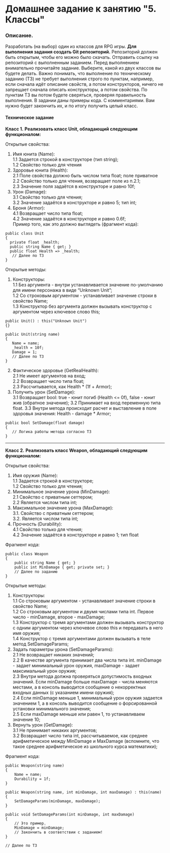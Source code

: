 # Домашнее задание к занятию "5. Классы"

### Описание.

Разработать (на выбор) один из классов для RPG игры.
**Для выполнения задания создать Git репозиторий.** Репозиторий должен быть открытым, чтобы его можно было скачать. Отправить ссылку на репозиторий с выполненным заданием.
Перед выполнением внимательно прочитайте задание. Выберите, какой из двух классов вы будете делать. Важно понимать, что выполнение по техническому заданию (ТЗ) не требует выполнения строго по пунктам,
например, если сначала идёт описание свойств, а потом конструкторов, ничего не запрещает сначала описать конструкторы, а потом свойства. По пунктам ТЗ вы потом будете сверяться, проверяя правильность выполнения.
В задании даны примеры кода. С комментариями. Вам нужно будет закончить их, и по итогу получить целый класс.

#### Техническое задание
**Класс 1.**
**Реализовать класс Unit, обладающий следующим функционалом:**

Открытые свойства:
1. Имя юнита (Name):  
1.1 Задается строкой в конструкторе (тип string);  
1.2 Свойство только для чтения  
2. Здоровье юнита (Health):  
2.1 Поле свойства должно быть числом типа float; поле приватное  
2.2 Свойство только для чтения, возвращает поле из п.2.1;  
2.3 Значение поля задаётся в конструкторе и равно 10f;  
3. Урон (Damage):   
3.1 Свойство только для чтения;  
3.2 Значение задаётся в конструкторе и равно 5; тип int;  
5. Броня (Armor):  
4.1 Возвращает число типа float;    
4.2 Значение задаётся в конструкторе и равно 0.6f;  
Пример того, как это должно выглядеть (фрагмент кода):

```
public class Unit
{
  private float _health;
  public string Name { get; }
  public float Health => _health;
   // Далее по ТЗ
}

```

Открытые методы:  
1. Конструкторы:  
1.1 Без аргумента - внутри устанавливается значение по-умолчанию для имени персонажа в виде “Unknown Unit”;  
1.2 Со строковым аргументом - устанавливает значение строки в свойство Name;  
1.3 Конструктор без аргумента должен вызывать конструктор с аргументом через  ключевое слово this;

```
public Unit() : this("Unknown Unit")
{}

public Unit(string name)
{
   Name = name;
   _health = 10f;
   Damage = 1;
   // Далее по ТЗ
}

```
2. Фактическое здоровье (GetRealHealth):  
2.1 Не имеет аргументов на вход;  
2.2 Возвращает число типа float;  
2.3 Рассчитывается, как Health * (1f + Armor);  
4. Получить урон (SetDamage):  
3.1 Возвращает bool: true - юнит погиб (Health <= 0f), false - юнит жив (обратное значение);
3.2 Принимает на вход переменную типа float. 
3.3 Внутри метода происходит расчет и выставление в поле здоровья значения: Health -  damage * Armor;  

```
public bool SetDamage(float damage)
{
   // Логика работы метода согласно ТЗ
}
```  
------------  
**Класс 2.**
**Реализовать класс Weapon, обладающий следующим функционалом:**  

Открытые свойства:  
1. Имя оружия (Name):  
1.1 Задается строкой в конструкторе;  
1.2 Свойство только для чтения;  
2. Минимальное значение урона (MinDamage):  
2.1 Свойство с приватным сеттером;  
2.2 Является числом типа int;  
3. Максимальное значение урона (MaxDamage):  
3.1. Свойство с приватным сеттером;  
3.2. Является числом типа int;  
4. Прочность (Durability):  
4.1 Свойство только для чтения;  
4.2 Значение задаётся в конструкторе и равно 1; тип float  

Фрагмент кода:

```
public class Weapon
{
    public string Name { get; }
    public int MinDamage { get; private set; }
    // Далее по заданию
}
```

Открытые методы:  
1. Конструкторы:  
1.1 Со строковым аргументом - устанавливает значение строки в свойство Name;  
1.2 Со строковым аргументом и двумя числами типа int. Первое число - minDamage, второе - maxDamage;  
1.3 Конструктор с тремя аргументами должен вызывать конструктор с одним аргументом через ключевое слово this и передавать в него имя оружия;  
1.4 Конструктор с тремя аргументами должен вызывать в теле метод SetDamageParams;  
2. Задать параметры урона (SetDamageParams):  
2.1 Не возвращает никаких значений;  
2.2 В качестве аргумента принимает два числа типа int. minDamage - задает минимальный урон оружия, maxDamage - задает максимальный урон оружия;  
2.3 Внутри метода должна проверяться допустимость входных значений. Если minDamage больше maxDamage - числа меняются местами, а в консоль выводится сообщение о некорректных входных данных (с указанием имени оружия);   
2.4 Если minDamage меньше 1, минимальный урон оружия задается значением 1, а в консоль выводится сообщение о форсированной установки минимального значения;  
2.5 Если maxDamage меньше или равен 1, то устанавливаем значение 10;  
3. Вернуть урон (GetDamage):  
3.1 Не принимает никаких аргументов;  
3.2 Возвращает число типа int, рассчитываемое, как среднее арифметическое между MinDamage и MaxDamage (вспомните, что такое среднее арифметическое из школьного курса математики);  

Фрагмент кода:
```
public Weapon(string name)
{
    Name = name;
    Durability = 1f;
}

public Weapon(string name, int minDamage, int maxDamage) : this(name)
{
    SetDamageParams(minDamage, maxDamage);
}

public void SetDamageParams(int minDamage, int maxDamage)
{
    // Это пример.
    MinDamage = minDamage;
    // Закончить в соответствии с заданием!
}

// Далее по ТЗ
```

